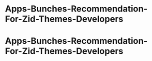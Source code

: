 # Apps-Bunches-Recommendation-For-Zid-Themes-Developers
# Apps-Bunches-Recommendation-For-Zid-Themes-Developers
